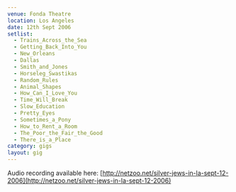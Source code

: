 ```yaml
---
venue: Fonda Theatre
location: Los Angeles
date: 12th Sept 2006
setlist:
  - Trains_Across_the_Sea
  - Getting_Back_Into_You
  - New_Orleans
  - Dallas
  - Smith_and_Jones
  - Horseleg_Swastikas
  - Random_Rules
  - Animal_Shapes
  - How_Can_I_Love_You
  - Time_Will_Break
  - Slow_Education
  - Pretty_Eyes
  - Sometimes_a_Pony
  - How_to_Rent_a_Room
  - The_Poor_the_Fair_the_Good
  - There_is_a_Place
category: gigs
layout: gig
---
```


Audio recording available here: [http://netzoo.net/silver-jews-in-la-sept-12-2006](http://netzoo.net/silver-jews-in-la-sept-12-2006)